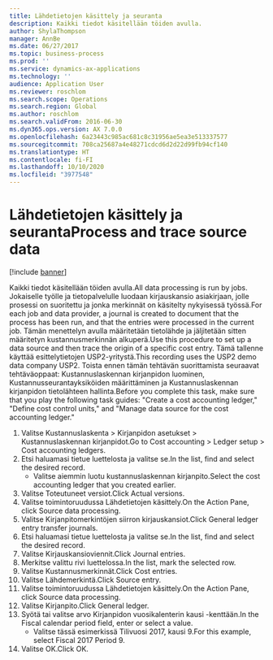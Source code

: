 ```yaml
---
title: Lähdetietojen käsittely ja seuranta
description: Kaikki tiedot käsitellään töiden avulla.
author: ShylaThompson
manager: AnnBe
ms.date: 06/27/2017
ms.topic: business-process
ms.prod: ''
ms.service: dynamics-ax-applications
ms.technology: ''
audience: Application User
ms.reviewer: roschlom
ms.search.scope: Operations
ms.search.region: Global
ms.author: roschlom
ms.search.validFrom: 2016-06-30
ms.dyn365.ops.version: AX 7.0.0
ms.openlocfilehash: 6a23443c985ac681c8c31956ae5ea3e513337577
ms.sourcegitcommit: 708ca25687a4e48271cdcd6d2d22d99fb94cf140
ms.translationtype: HT
ms.contentlocale: fi-FI
ms.lasthandoff: 10/10/2020
ms.locfileid: "3977548"
---
```

# <a name="process-and-trace-source-data"></a><span data-ttu-id="4536f-103">Lähdetietojen käsittely ja seuranta</span><span class="sxs-lookup"><span data-stu-id="4536f-103">Process and trace source data</span></span>

[!include [banner](../../includes/banner.md)]

<span data-ttu-id="4536f-104">Kaikki tiedot käsitellään töiden avulla.</span><span class="sxs-lookup"><span data-stu-id="4536f-104">All data processing is run by jobs.</span></span> <span data-ttu-id="4536f-105">Jokaiselle työlle ja tietopalvelulle luodaan kirjauskansio asiakirjaan, jolle prosessi on suoritettu ja jonka merkinnät on käsitelty nykyisessä työssä.</span><span class="sxs-lookup"><span data-stu-id="4536f-105">For each job and data provider, a journal is created to document that the process has been run, and that the entries were processed in the current job.</span></span> <span data-ttu-id="4536f-106">Tämän menettelyn avulla määritetään tietolähde ja jäljitetään sitten määritetyn kustannusmerkinnän alkuperä.</span><span class="sxs-lookup"><span data-stu-id="4536f-106">Use this procedure to set up a data source and then  trace the origin of a specific cost entry.</span></span> <span data-ttu-id="4536f-107">Tämä tallenne käyttää esittelytietojen USP2-yritystä.</span><span class="sxs-lookup"><span data-stu-id="4536f-107">This recording uses the USP2 demo data company USP2.</span></span> <span data-ttu-id="4536f-108">Toista ennen tämän tehtävän suorittamista seuraavat tehtäväoppaat: Kustannuslaskennan kirjanpidon luominen, Kustannusseurantayksiköiden määrittäminen ja Kustannuslaskennan kirjanpidon tietolähteen hallinta.</span><span class="sxs-lookup"><span data-stu-id="4536f-108">Before you complete this task, make sure that you play the following task guides: "Create a cost accounting ledger," "Define cost control units," and "Manage data source for the cost accounting ledger."</span></span>

1. <span data-ttu-id="4536f-109">Valitse Kustannuslaskenta > Kirjanpidon asetukset > Kustannuslaskennan kirjanpidot.</span><span class="sxs-lookup"><span data-stu-id="4536f-109">Go to Cost accounting > Ledger setup > Cost accounting ledgers.</span></span>
2. <span data-ttu-id="4536f-110">Etsi haluamasi tietue luettelosta ja valitse se.</span><span class="sxs-lookup"><span data-stu-id="4536f-110">In the list, find and select the desired record.</span></span>
    * <span data-ttu-id="4536f-111">Valitse aiemmin luotu kustannuslaskennan kirjanpito.</span><span class="sxs-lookup"><span data-stu-id="4536f-111">Select the cost accounting ledger that you created earlier.</span></span>  
3. <span data-ttu-id="4536f-112">Valitse Toteutuneet versiot.</span><span class="sxs-lookup"><span data-stu-id="4536f-112">Click Actual versions.</span></span>
4. <span data-ttu-id="4536f-113">Valitse toimintoruudussa Lähdetietojen käsittely.</span><span class="sxs-lookup"><span data-stu-id="4536f-113">On the Action Pane, click Source data processing.</span></span>
5. <span data-ttu-id="4536f-114">Valitse Kirjanpitomerkintöjen siirron kirjauskansiot.</span><span class="sxs-lookup"><span data-stu-id="4536f-114">Click General ledger entry transfer journals.</span></span>
6. <span data-ttu-id="4536f-115">Etsi haluamasi tietue luettelosta ja valitse se.</span><span class="sxs-lookup"><span data-stu-id="4536f-115">In the list, find and select the desired record.</span></span>
7. <span data-ttu-id="4536f-116">Valitse Kirjauskansioviennit.</span><span class="sxs-lookup"><span data-stu-id="4536f-116">Click Journal entries.</span></span>
8. <span data-ttu-id="4536f-117">Merkitse valittu rivi luettelossa.</span><span class="sxs-lookup"><span data-stu-id="4536f-117">In the list, mark the selected row.</span></span>
9. <span data-ttu-id="4536f-118">Valitse Kustannusmerkinnät.</span><span class="sxs-lookup"><span data-stu-id="4536f-118">Click Cost entries.</span></span>
10. <span data-ttu-id="4536f-119">Valitse Lähdemerkintä.</span><span class="sxs-lookup"><span data-stu-id="4536f-119">Click Source entry.</span></span>
11. <span data-ttu-id="4536f-120">Valitse toimintoruudussa Lähdetietojen käsittely.</span><span class="sxs-lookup"><span data-stu-id="4536f-120">On the Action Pane, click Source data processing.</span></span>
12. <span data-ttu-id="4536f-121">Valitse Kirjanpito.</span><span class="sxs-lookup"><span data-stu-id="4536f-121">Click General ledger.</span></span>
13. <span data-ttu-id="4536f-122">Syötä tai valitse arvo Kirjanpidon vuosikalenterin kausi -kenttään.</span><span class="sxs-lookup"><span data-stu-id="4536f-122">In the Fiscal calendar period field, enter or select a value.</span></span>
    * <span data-ttu-id="4536f-123">Valitse tässä esimerkissä Tilivuosi 2017, kausi 9.</span><span class="sxs-lookup"><span data-stu-id="4536f-123">For this example, select Fiscal 2017 Period 9.</span></span>  
14. <span data-ttu-id="4536f-124">Valitse OK.</span><span class="sxs-lookup"><span data-stu-id="4536f-124">Click OK.</span></span>

